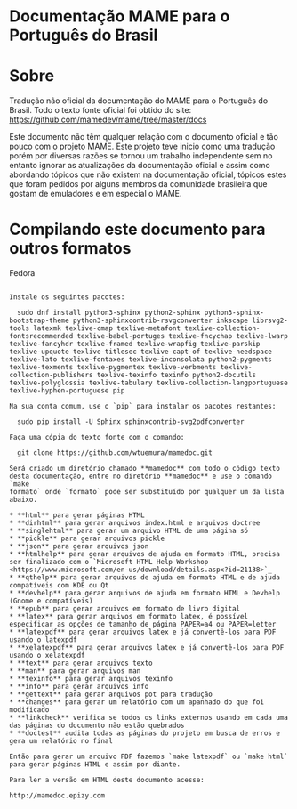# Documentação MAME para o Português do Brasil

Sobre
=====

Tradução não oficial da documentação do MAME para o Português do Brasil.
Todo o texto fonte oficial foi obtido do site:
https://github.com/mamedev/mame/tree/master/docs

Este documento não têm qualquer relação com o documento oficial e tão
pouco com o projeto MAME. Este projeto teve inicio como uma tradução
porém por diversas razões se tornou um trabalho independente sem no
entanto ignorar as atualizações da documentação oficial e assim como
abordando tópicos que não existem na documentação oficial, tópicos estes
que foram pedidos por alguns membros da comunidade brasileira que gostam
de emuladores e em especial o MAME.

Compilando este documento para outros formatos
==============================================

Fedora
~~~~~~

Instale os seguintes pacotes:

  sudo dnf install python3-sphinx python2-sphinx python3-sphinx-bootstrap-theme python3-sphinxcontrib-rsvgconverter inkscape librsvg2-tools latexmk texlive-cmap texlive-metafont texlive-collection-fontsrecommended texlive-babel-portuges texlive-fncychap texlive-lwarp texlive-fancyhdr texlive-framed texlive-wrapfig texlive-parskip texlive-upquote texlive-titlesec texlive-capt-of texlive-needspace texlive-lato texlive-fontaxes texlive-inconsolata python2-pygments texlive-texments texlive-pygmentex texlive-verbments texlive-collection-publishers texlive-texinfo texinfo python2-docutils texlive-polyglossia texlive-tabulary texlive-collection-langportuguese texlive-hyphen-portuguese pip

Na sua conta comum, use o `pip` para instalar os pacotes restantes:

  sudo pip install -U Sphinx sphinxcontrib-svg2pdfconverter

Faça uma cópia do texto fonte com o comando:

  git clone https://github.com/wtuemura/mamedoc.git

Será criado um diretório chamado **mamedoc** com todo o código texto
desta documentação, entre no diretório **mamedoc** e use o comando `make
formato` onde `formato` pode ser substituído por qualquer um da lista
abaixo.

* **html** para gerar páginas HTML
* **dirhtml** para gerar arquivos index.html e arquivos doctree
* **singlehtml** para gerar um arquivo HTML de uma página só
* **pickle** para gerar arquivos pickle
* **json** para gerar arquivos json
* **htmlhelp** para gerar arquivos de ajuda em formato HTML, precisa ser finalizado com o `Microsoft HTML Help Workshop <https://www.microsoft.com/en-us/download/details.aspx?id=21138>`_
* **qthelp** para gerar arquivos de ajuda em formato HTML e de ajuda compatíveis com KDE ou Qt
* **devhelp** para gerar arquivos de ajuda em formato HTML e Devhelp (Gnome e compatíveis)
* **epub** para gerar arquivos em formato de livro digital
* **latex** para gerar arquivos em formato latex, é possível especificar as opções de tamanho de página PAPER=a4 ou PAPER=letter
* **latexpdf** para gerar arquivos latex e já convertê-los para PDF usando o latexpdf
* **xelatexpdf** para gerar arquivos latex e já convertê-los para PDF usando o xelatexpdf
* **text** para gerar arquivos texto
* **man** para gerar arquivos man
* **texinfo** para gerar arquivos texinfo
* **info** para gerar arquivos info
* **gettext** para gerar arquivos pot para tradução
* **changes** para gerar um relatório com um apanhado do que foi modificado
* **linkcheck** verifica se todos os links externos usando em cada uma das páginas do documento não estão quebrados
* **doctest** audita todas as páginas do projeto em busca de erros e gera um relatório no final

Então para gerar um arquivo PDF fazemos `make latexpdf` ou `make html`
para gerar páginas HTML e assim por diante.

Para ler a versão em HTML deste documento acesse:

http://mamedoc.epizy.com
